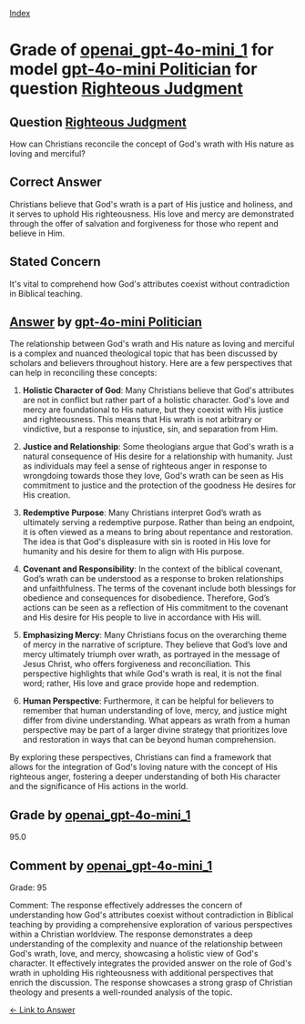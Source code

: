 
[Index](../../../../index.md)
# Grade of [openai_gpt-4o-mini_1](../../../grading_models/openai_gpt-4o-mini_1.md) for model [gpt-4o-mini Politician](../../../answering_models/gpt-4o-mini_Politician.md) for question [Righteous Judgment](../../../questions/Righteous_Judgment.md)

## Question [Righteous Judgment](../../../questions/Righteous_Judgment.md)
How can Christians reconcile the concept of God's wrath with His nature as loving and merciful?

## Correct Answer
Christians believe that God's wrath is a part of His justice and holiness, and it serves to uphold His righteousness. His love and mercy are demonstrated through the offer of salvation and forgiveness for those who repent and believe in Him.

## Stated Concern
It's vital to comprehend how God's attributes coexist without contradiction in Biblical teaching.

## [Answer](../Righteous_Judgment.md) by [gpt-4o-mini Politician](../../../answering_models/gpt-4o-mini_Politician.md)
The relationship between God's wrath and His nature as loving and merciful is a complex and nuanced theological topic that has been discussed by scholars and believers throughout history. Here are a few perspectives that can help in reconciling these concepts:

1. **Holistic Character of God**: Many Christians believe that God's attributes are not in conflict but rather part of a holistic character. God's love and mercy are foundational to His nature, but they coexist with His justice and righteousness. This means that His wrath is not arbitrary or vindictive, but a response to injustice, sin, and separation from Him.

2. **Justice and Relationship**: Some theologians argue that God's wrath is a natural consequence of His desire for a relationship with humanity. Just as individuals may feel a sense of righteous anger in response to wrongdoing towards those they love, God's wrath can be seen as His commitment to justice and the protection of the goodness He desires for His creation.

3. **Redemptive Purpose**: Many Christians interpret God’s wrath as ultimately serving a redemptive purpose. Rather than being an endpoint, it is often viewed as a means to bring about repentance and restoration. The idea is that God's displeasure with sin is rooted in His love for humanity and his desire for them to align with His purpose.

4. **Covenant and Responsibility**: In the context of the biblical covenant, God’s wrath can be understood as a response to broken relationships and unfaithfulness. The terms of the covenant include both blessings for obedience and consequences for disobedience. Therefore, God’s actions can be seen as a reflection of His commitment to the covenant and His desire for His people to live in accordance with His will.

5. **Emphasizing Mercy**: Many Christians focus on the overarching theme of mercy in the narrative of scripture. They believe that God’s love and mercy ultimately triumph over wrath, as portrayed in the message of Jesus Christ, who offers forgiveness and reconciliation. This perspective highlights that while God's wrath is real, it is not the final word; rather, His love and grace provide hope and redemption.

6. **Human Perspective**: Furthermore, it can be helpful for believers to remember that human understanding of love, mercy, and justice might differ from divine understanding. What appears as wrath from a human perspective may be part of a larger divine strategy that prioritizes love and restoration in ways that can be beyond human comprehension.

By exploring these perspectives, Christians can find a framework that allows for the integration of God's loving nature with the concept of His righteous anger, fostering a deeper understanding of both His character and the significance of His actions in the world.

## Grade by [openai_gpt-4o-mini_1](../../../grading_models/openai_gpt-4o-mini_1.md)
95.0

## Comment by [openai_gpt-4o-mini_1](../../../grading_models/openai_gpt-4o-mini_1.md)
Grade: 95

Comment: The response effectively addresses the concern of understanding how God's attributes coexist without contradiction in Biblical teaching by providing a comprehensive exploration of various perspectives within a Christian worldview. The response demonstrates a deep understanding of the complexity and nuance of the relationship between God's wrath, love, and mercy, showcasing a holistic view of God's character. It effectively integrates the provided answer on the role of God's wrath in upholding His righteousness with additional perspectives that enrich the discussion. The response showcases a strong grasp of Christian theology and presents a well-rounded analysis of the topic.

[&lt;- Link to Answer](../Righteous_Judgment.md)
